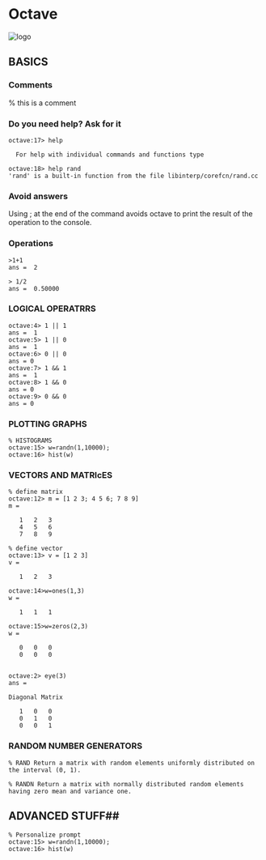 # Octave #
![logo]()


## BASICS ##
### Comments ###
% this is a comment

### Do you need help? Ask for it ###
````
octave:17> help 

  For help with individual commands and functions type

octave:18> help rand
'rand' is a built-in function from the file libinterp/corefcn/rand.cc
````

### Avoid answers ###
Using ; at the end of the command avoids octave to print the result of the operation to the console.

### Operations ###
````
>1+1
ans =  2

> 1/2
ans =  0.50000
````

### LOGICAL OPERATRRS ###
````
octave:4> 1 || 1
ans =  1
octave:5> 1 || 0
ans =  1
octave:6> 0 || 0
ans = 0
octave:7> 1 && 1
ans =  1
octave:8> 1 && 0
ans = 0
octave:9> 0 && 0
ans = 0

````

### PLOTTING GRAPHS ###
````
% HISTOGRAMS
octave:15> w=randn(1,10000);
octave:16> hist(w)

````

### VECTORS AND MATRIcES ###
````
% define matrix
octave:12> m = [1 2 3; 4 5 6; 7 8 9]
m =

   1   2   3
   4   5   6
   7   8   9

% define vector
octave:13> v = [1 2 3]
v =

   1   2   3

octave:14>w=ones(1,3)
w =

   1   1   1
   
octave:15>w=zeros(2,3)
w =

   0   0   0
   0   0   0
   
   
octave:2> eye(3)
ans =

Diagonal Matrix

   1   0   0
   0   1   0
   0   0   1
````

### RANDOM NUMBER GENERATORS ###
````
% RAND Return a matrix with random elements uniformly distributed on the interval (0, 1).

% RANDN Return a matrix with normally distributed random elements having zero mean and variance one.

````

## ADVANCED STUFF##
````
% Personalize prompt
octave:15> w=randn(1,10000);
octave:16> hist(w)
